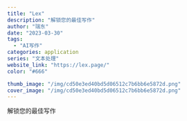 ```yaml
---
title: "Lex"
description: "解锁您的最佳写作"
author: "瑞东"
date: "2023-03-30"
tags:
  - "AI写作"
categories: application
series: "文本处理"
website_link: "https://lex.page/"
color: "#666"

thumb_image: "/img/cd50e3ed40bd5d06512c7b6bb6e5872d.png"
cover_image: "/img/cd50e3ed40bd5d06512c7b6bb6e5872d.png"
---
```


解锁您的最佳写作